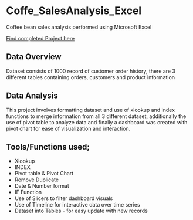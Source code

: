 # Coffe_SalesAnalysis_Excel
Coffee bean sales analysis performed using Microsoft Excel

[Find completed Project here](https://1drv.ms/x/s!AqTplGabyqQjbPpdr4yln5340wQ?e=utffLa&nav=MTVfe0JFRTM0QzE2LTI5MkMtMDY0Qi05N0Y3LTBDQzg1NTVBQUI2QX0)

## Data Overview

Dataset consists of 1000 record of customer order history, there are 3 different tables containing orders, customers and product information

## Data Analysis

This project involves formatting dataset and use of xlookup and index functions to merge information from all 3 different dataset, additionally the use of pivot table to analyze data and finally a dashboard was created with pivot chart for ease of visualization and interaction.

## Tools/Functions used;
  - Xlookup
  - INDEX
  - Pivot table & Pivot Chart
  - Remove Duplicate
  - Date & Number format
  - IF Function
  - Use of Slicers to filter dashboard visuals
  - Use of Timeline for interactive data over time series
  - Dataset into Tables - for easy update with new records
